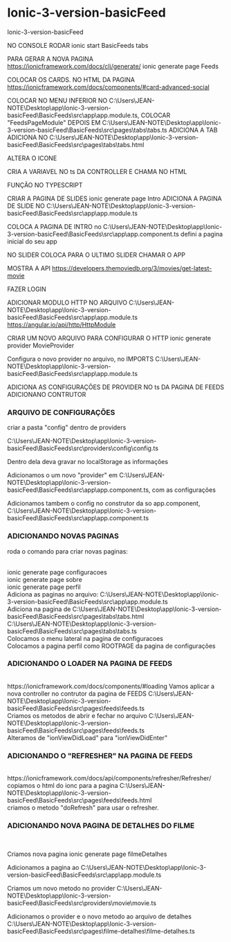 # Ionic-3-version-basicFeed
Ionic-3-version-basicFeed

NO CONSOLE RODAR
ionic start BasicFeeds tabs

PARA GERAR A NOVA PAGINA
https://ionicframework.com/docs/cli/generate/
ionic generate page Feeds

COLOCAR OS CARDS. NO HTML DA PAGINA
https://ionicframework.com/docs/components/#card-advanced-social

COLOCAR NO MENU INFERIOR NO 
	C:\Users\JEAN-NOTE\Desktop\app\Ionic-3-version-basicFeed\BasicFeeds\src\app\app.module.ts, COLOCAR "FeedsPageModule"
DEPOIS EM 
	C:\Users\JEAN-NOTE\Desktop\app\Ionic-3-version-basicFeed\BasicFeeds\src\pages\tabs\tabs.ts ADICIONA A TAB
ADICIONA NO 
	C:\Users\JEAN-NOTE\Desktop\app\Ionic-3-version-basicFeed\BasicFeeds\src\pages\tabs\tabs.html

ALTERA O ICONE

CRIA A VARIAVEL NO ts DA CONTROLLER E CHAMA NO HTML

FUNÇÃO NO TYPESCRIPT

CRIAR A PAGINA DE SLIDES
ionic generate page Intro
ADICIONA A PAGINA DE SLIDE NO C:\Users\JEAN-NOTE\Desktop\app\Ionic-3-version-basicFeed\BasicFeeds\src\app\app.module.ts

COLOCA A PAGINA DE INTRO
no C:\Users\JEAN-NOTE\Desktop\app\Ionic-3-version-basicFeed\BasicFeeds\src\app\app.component.ts defini a pagina inicial do seu app

NO SLIDER COLOCA PARA O ULTIMO SLIDER CHAMAR O APP

MOSTRA A API
https://developers.themoviedb.org/3/movies/get-latest-movie

FAZER LOGIN

ADICIONAR MODULO HTTP NO ARQUIVO
C:\Users\JEAN-NOTE\Desktop\app\Ionic-3-version-basicFeed\BasicFeeds\src\app\app.module.ts
https://angular.io/api/http/HttpModule

CRIAR UM NOVO ARQUIVO PARA CONFIGURAR O HTTP
ionic generate provider MovieProvider

Configura o novo provider no arquivo, no IMPORTS
C:\Users\JEAN-NOTE\Desktop\app\Ionic-3-version-basicFeed\BasicFeeds\src\app\app.module.ts

ADICIONA AS CONFIGURAÇÕES DE PROVIDER NO ts DA PAGINA DE FEEDS
ADICIONANO CONTRUTOR

<h3>ARQUIVO DE CONFIGURAÇÕES</h3>
<p>criar a pasta "config" dentro de providers</p>
<a>C:\Users\JEAN-NOTE\Desktop\app\Ionic-3-version-basicFeed\BasicFeeds\src\providers\config\config.ts</a>
<p>Dentro dela deva gravar no localStorage as informações </p>
<p>Adicionamos o um novo "provider" em C:\Users\JEAN-NOTE\Desktop\app\Ionic-3-version-basicFeed\BasicFeeds\src\app\app.component.ts, com as configurações</p>
<p>Adicionamos tambem o config no construtor da so app.component, <a>C:\Users\JEAN-NOTE\Desktop\app\Ionic-3-version-basicFeed\BasicFeeds\src\app\app.component.ts</a></p>

<h3>ADICIONANDO NOVAS PAGINAS</h3>
<p>roda o comando para criar novas paginas:</p>
<br>
ionic generate page configuracoes<br>
ionic generate page sobre<br>
ionic generate page perfil<br>
Adiciona as paginas no arquivo: C:\Users\JEAN-NOTE\Desktop\app\Ionic-3-version-basicFeed\BasicFeeds\src\app\app.module.ts<br>
Adiciona na pagina de C:\Users\JEAN-NOTE\Desktop\app\Ionic-3-version-basicFeed\BasicFeeds\src\pages\tabs\tabs.html<br>
C:\Users\JEAN-NOTE\Desktop\app\Ionic-3-version-basicFeed\BasicFeeds\src\pages\tabs\tabs.ts<br>
Colocamos o menu lateral na pagina de configuracoes<br>
Colocamos a pagina perfil como ROOTPAGE da pagina de configurações<br>

<h3>ADICIONANDO O LOADER NA PAGINA DE FEEDS</h3>
<br>
<a>https://ionicframework.com/docs/components/#loading</a>
Vamos aplicar a nova controller no contrutor da pagina de FEEDS C:\Users\JEAN-NOTE\Desktop\app\Ionic-3-version-basicFeed\BasicFeeds\src\pages\feeds\feeds.ts
<br>
Criamos os metodos de abrir e fechar no arquivo C:\Users\JEAN-NOTE\Desktop\app\Ionic-3-version-basicFeed\BasicFeeds\src\pages\feeds\feeds.ts<br>
Alteramos de "ionViewDidLoad" para "ionViewDidEnter"

<h3>ADICIONANDO O "REFRESHER" NA PAGINA DE FEEDS</h3>
<br>
<a>https://ionicframework.com/docs/api/components/refresher/Refresher/</a><br>
copiamos o html do ionc para a pagina C:\Users\JEAN-NOTE\Desktop\app\Ionic-3-version-basicFeed\BasicFeeds\src\pages\feeds\feeds.html<br>
criamos o metodo "doRefresh" para usar o refresher. 

<h3>ADICIONANDO NOVA PAGINA DE DETALHES DO FILME</h3>
<br>
<p>Criamos nova pagina ionic generate page filmeDetalhes</p>
<p>Adicionamos a pagina ao C:\Users\JEAN-NOTE\Desktop\app\Ionic-3-version-basicFeed\BasicFeeds\src\app\app.module.ts</p>
<p>Criamos um novo metodo no provider C:\Users\JEAN-NOTE\Desktop\app\Ionic-3-version-basicFeed\BasicFeeds\src\providers\movie\movie.ts</p>
<p>Adicionamos o provider e o novo metodo ao arquivo de detalhes C:\Users\JEAN-NOTE\Desktop\app\Ionic-3-version-basicFeed\BasicFeeds\src\pages\filme-detalhes\filme-detalhes.ts</p>
